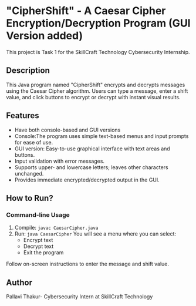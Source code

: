 # "CipherShift" - A Caesar Cipher Encryption/Decryption Program (GUI Version added)

This project is Task 1 for the SkillCraft Technology Cybersecurity Internship.

## Description
This Java program named "CipherShift" encrypts and decrypts messages using the Caesar Cipher algorithm. 
Users can type a message, enter a shift value, and click buttons to encrypt or decrypt with instant visual results.

## Features
- Have both console-based and GUI versions
- Console:The program uses simple text-based menus and input prompts for ease of use.
- GUI version: Easy-to-use graphical interface with text areas and buttons.
- Input validation with error messages.
- Supports upper- and lowercase letters; leaves other characters unchanged.
- Provides immediate encrypted/decrypted output in the GUI.



## How to Run?
### Command-line Usage
1. Compile: `javac CaesarCipher.java`
2. Run: `java CaesarCipher`
   You will see a menu where you can select:
   - Encrypt text
   - Decrypt text
   - Exit the program

Follow on-screen instructions to enter the message and shift value.

## Author
Pallavi Thakur- Cybersecurity Intern at SkillCraft Technology

